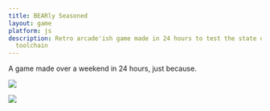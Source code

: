 ```yaml
---
title: BEARly Seasoned
layout: game
platform: js
description: Retro arcade'ish game made in 24 hours to test the state of my Emscripten
  toolchain
---
```


A game made over a weekend in 24 hours, just because.

![](http://junk.mikekasprzak.com/Concepts/Bear-ly/Shot05.png)

![](http://junk.mikekasprzak.com/Concepts/Bear-ly/Shot04.png)